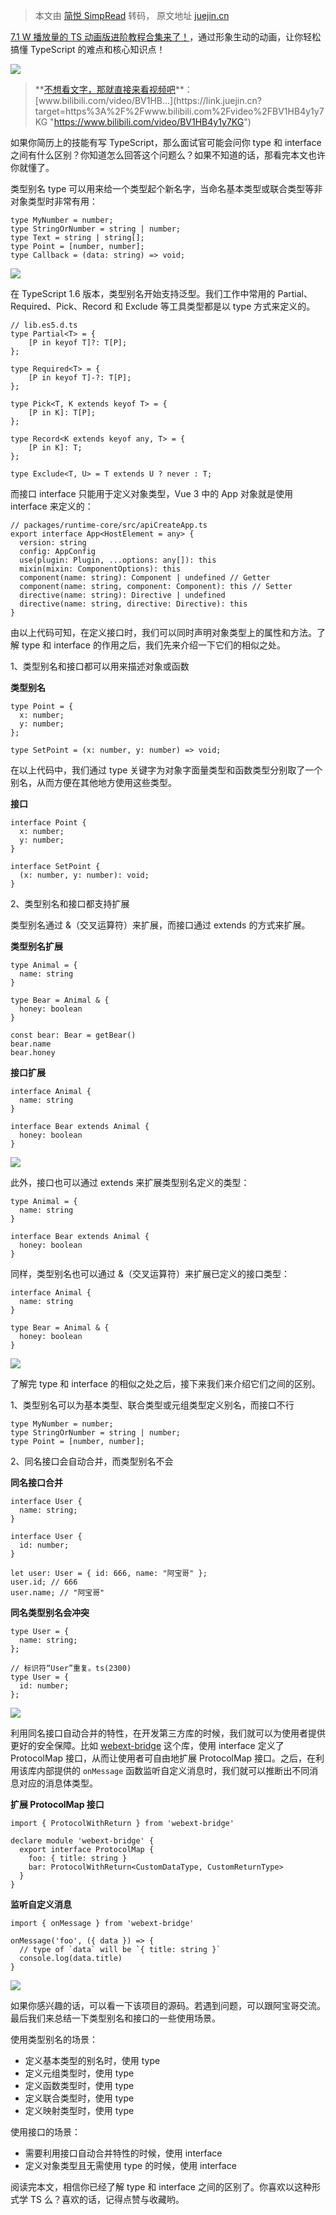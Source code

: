 > 本文由 [简悦 SimpRead](http://ksria.com/simpread/) 转码， 原文地址 [juejin.cn](https://juejin.cn/post/7098491203443752974?searchId=202310041542346C9FB55729D8C80F4D74)

[7.1 W 播放量的 TS 动画版进阶教程合集来了！](https://juejin.cn/post/7095547569777934367 "https://juejin.cn/post/7095547569777934367")，通过形象生动的动画，让你轻松搞懂 TypeScript 的难点和核心知识点！

![](https://p3-juejin.byteimg.com/tos-cn-i-k3u1fbpfcp/b8776a0d30114fda90da2b96b6560d04~tplv-k3u1fbpfcp-zoom-in-crop-mark:1512:0:0:0.awebp?)

> **[不想看文字，那就直接来看视频吧](https://link.juejin.cn?target=https%3A%2F%2Fwww.bilibili.com%2Fvideo%2FBV1HB4y1y7KG "https://www.bilibili.com/video/BV1HB4y1y7KG")**：[www.bilibili.com/video/BV1HB…](https://link.juejin.cn?target=https%3A%2F%2Fwww.bilibili.com%2Fvideo%2FBV1HB4y1y7KG "https://www.bilibili.com/video/BV1HB4y1y7KG")

如果你简历上的技能有写 TypeScript，那么面试官可能会问你 type 和 interface 之间有什么区别？你知道怎么回答这个问题么？如果不知道的话，那看完本文也许你就懂了。

类型别名 type 可以用来给一个类型起个新名字，当命名基本类型或联合类型等非对象类型时非常有用：

```
type MyNumber = number;
type StringOrNumber = string | number;
type Text = string | string[];
type Point = [number, number];
type Callback = (data: string) => void;
```

![](https://p1-juejin.byteimg.com/tos-cn-i-k3u1fbpfcp/95381b09336d425586700d28acfaf093~tplv-k3u1fbpfcp-zoom-in-crop-mark:1512:0:0:0.awebp?)

在 TypeScript 1.6 版本，类型别名开始支持泛型。我们工作中常用的 Partial、Required、Pick、Record 和 Exclude 等工具类型都是以 type 方式来定义的。

```
// lib.es5.d.ts
type Partial<T> = {
    [P in keyof T]?: T[P];
};
​
type Required<T> = {
    [P in keyof T]-?: T[P];
};
​
type Pick<T, K extends keyof T> = {
    [P in K]: T[P];
};
​
type Record<K extends keyof any, T> = {
    [P in K]: T;
};
​
type Exclude<T, U> = T extends U ? never : T;
```

而接口 interface 只能用于定义对象类型，Vue 3 中的 App 对象就是使用 interface 来定义的：

```
// packages/runtime-core/src/apiCreateApp.ts
export interface App<HostElement = any> {
  version: string
  config: AppConfig
  use(plugin: Plugin, ...options: any[]): this
  mixin(mixin: ComponentOptions): this
  component(name: string): Component | undefined // Getter
  component(name: string, component: Component): this // Setter
  directive(name: string): Directive | undefined
  directive(name: string, directive: Directive): this
}
```

由以上代码可知，在定义接口时，我们可以同时声明对象类型上的属性和方法。了解 type 和 interface 的作用之后，我们先来介绍一下它们的相似之处。

1、类型别名和接口都可以用来描述对象或函数

**类型别名**

```
type Point = {
  x: number;
  y: number;
};
​
type SetPoint = (x: number, y: number) => void;
```

在以上代码中，我们通过 type 关键字为对象字面量类型和函数类型分别取了一个别名，从而方便在其他地方使用这些类型。

**接口**

```
interface Point {
  x: number;
  y: number;
}
​
interface SetPoint {
  (x: number, y: number): void;
}
```

2、类型别名和接口都支持扩展

类型别名通过 &（交叉运算符）来扩展，而接口通过 extends 的方式来扩展。

**类型别名扩展**

```
type Animal = {
  name: string
}
​
type Bear = Animal & { 
  honey: boolean 
}
​
const bear: Bear = getBear() 
bear.name
bear.honey
```

**接口扩展**

```
interface Animal {
  name: string
}
​
interface Bear extends Animal {
  honey: boolean
}
```

![](https://p9-juejin.byteimg.com/tos-cn-i-k3u1fbpfcp/032e6bb259724d1faf144e70a9f3ea72~tplv-k3u1fbpfcp-zoom-in-crop-mark:1512:0:0:0.awebp?)

此外，接口也可以通过 extends 来扩展类型别名定义的类型：

```
type Animal = {
  name: string
}
​
interface Bear extends Animal {
  honey: boolean
}
```

同样，类型别名也可以通过 &（交叉运算符）来扩展已定义的接口类型：

```
interface Animal {
  name: string
}
​
type Bear = Animal & { 
  honey: boolean 
}
```

![](https://p6-juejin.byteimg.com/tos-cn-i-k3u1fbpfcp/a3d9ebb1515b4a108a1b96abbbadb641~tplv-k3u1fbpfcp-zoom-in-crop-mark:1512:0:0:0.awebp?)

了解完 type 和 interface 的相似之处之后，接下来我们来介绍它们之间的区别。

1、类型别名可以为基本类型、联合类型或元组类型定义别名，而接口不行

```
type MyNumber = number;
type StringOrNumber = string | number;
type Point = [number, number];
```

2、同名接口会自动合并，而类型别名不会

**同名接口合并**

```
interface User {
  name: string;
}
​
interface User {
  id: number;
}
​
let user: User = { id: 666, name: "阿宝哥" };
user.id; // 666
user.name; // "阿宝哥"
```

**同名类型别名会冲突**

```
type User = {
  name: string;
};
​
// 标识符“User”重复。ts(2300)
type User = {
  id: number;
};
```

![](https://p1-juejin.byteimg.com/tos-cn-i-k3u1fbpfcp/8e3634daa7704b62a8b845ac6c43ee54~tplv-k3u1fbpfcp-zoom-in-crop-mark:1512:0:0:0.awebp?)

利用同名接口自动合并的特性，在开发第三方库的时候，我们就可以为使用者提供更好的安全保障。比如 [webext-bridge](https://link.juejin.cn?target=https%3A%2F%2Fgithub.com%2Fantfu%2Fwebext-bridge "https://github.com/antfu/webext-bridge") 这个库，使用 interface 定义了 ProtocolMap 接口，从而让使用者可自由地扩展 ProtocolMap 接口。之后，在利用该库内部提供的 `onMessage` 函数监听自定义消息时，我们就可以推断出不同消息对应的消息体类型。

**扩展 ProtocolMap 接口**

```
import { ProtocolWithReturn } from 'webext-bridge'
​
declare module 'webext-bridge' {
  export interface ProtocolMap {
    foo: { title: string }
    bar: ProtocolWithReturn<CustomDataType, CustomReturnType>
  }
}
```

**监听自定义消息**

```
import { onMessage } from 'webext-bridge'
​
onMessage('foo', ({ data }) => {
  // type of `data` will be `{ title: string }`
  console.log(data.title)
}
```

![](https://p6-juejin.byteimg.com/tos-cn-i-k3u1fbpfcp/62f570dafdab4662b32a23c41017b4cd~tplv-k3u1fbpfcp-zoom-in-crop-mark:1512:0:0:0.awebp?)

如果你感兴趣的话，可以看一下该项目的源码。若遇到问题，可以跟阿宝哥交流。最后我们来总结一下类型别名和接口的一些使用场景。

使用类型别名的场景：

*   定义基本类型的别名时，使用 type
*   定义元组类型时，使用 type
*   定义函数类型时，使用 type
*   定义联合类型时，使用 type
*   定义映射类型时，使用 type

使用接口的场景：

*   需要利用接口自动合并特性的时候，使用 interface
*   定义对象类型且无需使用 type 的时候，使用 interface

阅读完本文，相信你已经了解 type 和 interface 之间的区别了。你喜欢以这种形式学 TS 么？喜欢的话，记得点赞与收藏哟。
